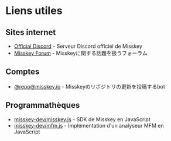 # Liens utiles

## Sites internet
- [Official Discord](https://discord.gg/Wp8gVStHW3) - Serveur Discord officiel de Misskey
- [Misskey Forum](https://forum.misskey.io/) - Misskeyに関する話題を扱うフォーラム

## Comptes
- [@repo@misskey.io](https://misskey.io/@repo) - Misskeyのリポジトリの更新を投稿するbot

## Programmathèques
- [misskey-dev/misskey.js](https://github.com/misskey-dev/misskey.js) - SDK de Misskey en JavaScript
- [misskey-dev/mfm.js](https://github.com/misskey-dev/mfm.js) - Implémentation d'un analyseur MFM en JavaScript
